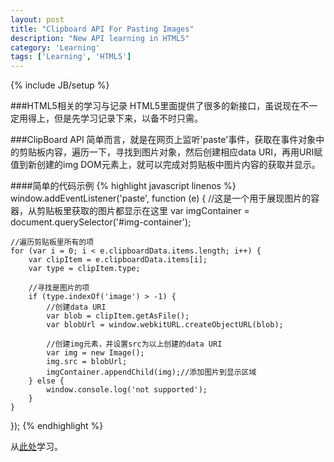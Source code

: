 ```yaml
---
layout: post
title: "Clipboard API For Pasting Images"
description: "New API learning in HTML5"
category: 'Learning'
tags: ['Learning', 'HTML5']
---
```

{% include JB/setup %}

###HTML5相关的学习与记录
HTML5里面提供了很多的新接口，虽说现在不一定用得上，但是先学习记录下来，以备不时只需。

###ClipBoard API
简单而言，就是在网页上监听'paste'事件，获取在事件对象中的剪贴板内容，遍历一下，寻找到图片对象，然后创建相应data URI，再用URI赋值到新创建的img DOM元素上，就可以完成对剪贴板中图片内容的获取并显示。

####简单的代码示例
{% highlight javascript linenos %}
window.addEventListener('paste', function (e) {
    //这是一个用于展现图片的容器，从剪贴板里获取的图片都显示在这里
    var imgContainer = document.querySelector('#img-container');

    //遍历剪贴板里所有的项
    for (var i = 0; i < e.clipboardData.items.length; i++) {
        var clipItem = e.clipboardData.items[i];
        var type = clipItem.type;

        //寻找是图片的项
        if (type.indexOf('image') > -1) {
            //创建data URI
            var blob = clipItem.getAsFile();
            var blobUrl = window.webkitURL.createObjectURL(blob);

            //创建img元素，并设置src为以上创建的data URI
            var img = new Image();
            img.src = blobUrl;
            imgContainer.appendChild(img);//添加图片到显示区域
        } else {
            window.console.log('not supported');
        }
    }
});
{% endhighlight %}

从[此处](http://www.smartjava.org/content/copy-and-paste-images-your-browser-using-w3c-clipboard-api)学习。
